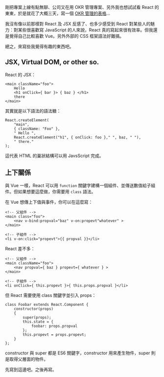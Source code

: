 剛把專案上線有點無聊、公司又在用 OKR 管理專案、另外我也想試試看 React 的東東，於是就花了大概三天，寫一個 [OKR 管理的表格](https://iigmir.github.io/okr-table-by-react)...

我沒有像以前那樣對 React 及 JSX 反感了、也多少感受到 React 對某些人的魅力：對某些很喜歡寫 JavaScript 的人來說，React 真的寫起來很有效率。但我還是覺得自己比較喜歡 Vue。另外外部的 CSS 框架語法好難搞。

總之，來寫些我覺得有趣的東西吧。

## JSX, Virtual DOM, or other so.

React 的 JSX：
```
<main className="foo">
    Hello
    <h1 onClick={ bar }> { baz } </h1>
    there
</main>
```

其實就是以下語法的語法糖：
```
React.createElement(
    "main",
    { className: "Foo" },
    " Hello ",
    React.createElement("h1", { onClick: foo }," ", baz, " "),
    " there."
);
```

這代表 HTML 的巢狀結構可以用 JavsScript 完成。

## 上下關係

與 Vue 一樣，React 可以用 `function` 關鍵字建構一個組件、並傳送數值給子組件。但如果想要這麼做，你需要用 `class` 語法。

在 Vue 想傳上下值與事件，你可以在這麼寫：

```
<!-- 父組件 -->
<main class="foo">
    <nav v-bind:propval="baz" v-on:propevt"whatever" >
</main>

<!-- 子組件 -->
<li v-on:click="propevt">{{ propval }}</li>
```

React 差不多：

```
<!-- 父組件 -->
<main className="foo">
    <nav propval={ baz } propevt={ whatever } >
</main>

<!-- 子組件 -->
<li onClick={ this.propevt }>{ this.props.propval }</li>
```

但 React 需要使用 class 關鍵字並引入 props：

```
class Foobar extends React.Component {
    constructor(props)
    {
        super(props);
        this.state = {
            foobar: props.propval
        };
        this.propevt = props.propevt;
    }
};
```

constructor 與 super 都是 ES6 關鍵字，constructor 用來產生物件，super 則是取得父層面的物件。

先寫到這邊吧。之後再寫。